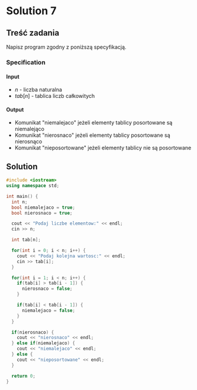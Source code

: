 # Solution 7

## Treść zadania

Napisz program zgodny z poniższą specyfikacją.

### Specification

#### Input

* $n$ - liczba naturalna
* $tab[n]$ - tablica liczb całkowitych

#### Output

* Komunikat "niemalejaco" jeżeli elementy tablicy posortowane są niemalejąco
* Komunikat "nierosnaco" jeżeli elementy tablicy posortowane są nierosnąco
* Komunikat "nieposortowane" jeżeli elementy tablicy nie są posortowane

## Solution

```cpp
#include <iostream>
using namespace std;

int main() {
  int n;
  bool niemalejaco = true;
  bool nierosnaco = true;

  cout << "Podaj liczbe elementow:" << endl;
  cin >> n;

  int tab[n];

  for(int i = 0; i < n; i++) {
    cout << "Podaj kolejna wartosc:" << endl;
    cin >> tab[i];
  }

  for(int i = 1; i < n; i++) {
    if(tab[i] > tab[i - 1]) {
      nierosnaco = false;
    }

    if(tab[i] < tab[i - 1]) {
      niemalejaco = false;
    }
  }

  if(nierosnaco) {
    cout << "nierosnaco" << endl;
  } else if(niemalejaco) {
    cout << "niemalejaco" << endl;
  } else {
    cout << "nieposortowane" << endl;
  }

  return 0;
}
```